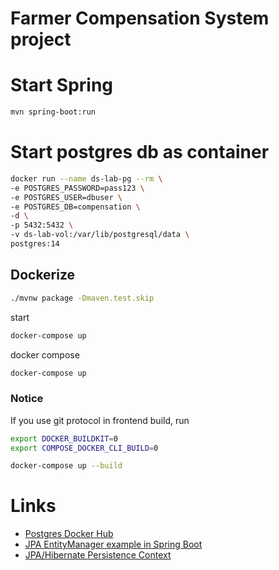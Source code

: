 Farmer Compensation System project
===

# Start Spring

```bash
mvn spring-boot:run
```

# Start postgres db as container

```bash
docker run --name ds-lab-pg --rm \
-e POSTGRES_PASSWORD=pass123 \
-e POSTGRES_USER=dbuser \
-e POSTGRES_DB=compensation \
-d \
-p 5432:5432 \
-v ds-lab-vol:/var/lib/postgresql/data \
postgres:14
```

## Dockerize
```bash
./mvnw package -Dmaven.test.skip
```
start
```bash
docker-compose up
```
docker compose
```bash
docker-compose up
```

### **Notice**

If you use git protocol in frontend build, run 
```bash
export DOCKER_BUILDKIT=0
export COMPOSE_DOCKER_CLI_BUILD=0

docker-compose up --build


```
# Links

* [Postgres Docker Hub](https://hub.docker.com/_/postgres)
* [JPA EntityManager example in Spring Boot](https://www.bezkoder.com/jpa-entitymanager-spring-boot/)
* [JPA/Hibernate Persistence Context](https://www.baeldung.com/jpa-hibernate-persistence-context)
